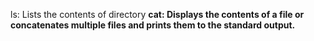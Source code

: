 ls: Lists the contents of directory
<b>
cat: Displays the contents of a file or concatenates multiple files and prints them to the standard output.
